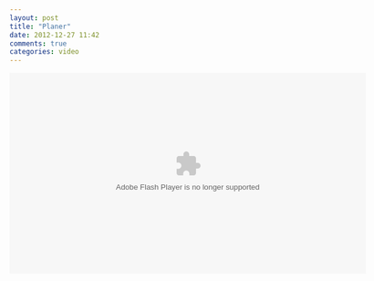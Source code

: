 ```yaml
---
layout: post
title: "Planer"
date: 2012-12-27 11:42
comments: true
categories: video
---
```


<object type="application/x-shockwave-flash" width="625" height="352" data="http://www.flickr.com/apps/video/stewart.swf?v=109786" classid="clsid:D27CDB6E-AE6D-11cf-96B8-444553540000"> <param name="flashvars" value="intl_lang=en-us&photo_secret=cb92799e88&photo_id=8314057171&hd_default=false"></param> <param name="movie" value="http://www.flickr.com/apps/video/stewart.swf?v=109786"></param> <param name="bgcolor" value="#000000"></param> <param name="allowFullScreen" value="true"></param><embed type="application/x-shockwave-flash" src="http://www.flickr.com/apps/video/stewart.swf?v=109786" bgcolor="#000000" allowfullscreen="true" flashvars="intl_lang=en-us&photo_secret=cb92799e88&photo_id=8314057171&hd_default=false" height="352" width="625"></embed></object>
